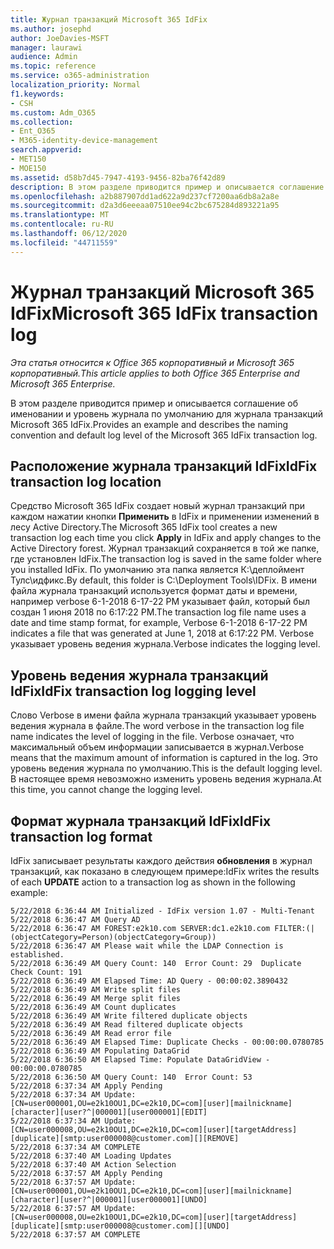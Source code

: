 ```yaml
---
title: Журнал транзакций Microsoft 365 IdFix
ms.author: josephd
author: JoeDavies-MSFT
manager: laurawi
audience: Admin
ms.topic: reference
ms.service: o365-administration
localization_priority: Normal
f1.keywords:
- CSH
ms.custom: Adm_O365
ms.collection:
- Ent_O365
- M365-identity-device-management
search.appverid:
- MET150
- MOE150
ms.assetid: d58b7d45-7947-4193-9456-82ba76f42d89
description: В этом разделе приводится пример и описывается соглашение об именовании и уровень журнала по умолчанию для журнала транзакций Microsoft 365 IdFix.
ms.openlocfilehash: a2b887907dd1ad622a9d237cf7200aa6db8a2a8e
ms.sourcegitcommit: d2a3d6eeeaa07510ee94c2bc675284d893221a95
ms.translationtype: MT
ms.contentlocale: ru-RU
ms.lasthandoff: 06/12/2020
ms.locfileid: "44711559"
---
```

# <a name="microsoft-365-idfix-transaction-log"></a><span data-ttu-id="12811-103">Журнал транзакций Microsoft 365 IdFix</span><span class="sxs-lookup"><span data-stu-id="12811-103">Microsoft 365 IdFix transaction log</span></span>

<span data-ttu-id="12811-104">*Эта статья относится к Office 365 корпоративный и Microsoft 365 корпоративный.*</span><span class="sxs-lookup"><span data-stu-id="12811-104">*This article applies to both Office 365 Enterprise and Microsoft 365 Enterprise.*</span></span>

<span data-ttu-id="12811-105">В этом разделе приводится пример и описывается соглашение об именовании и уровень журнала по умолчанию для журнала транзакций Microsoft 365 IdFix.</span><span class="sxs-lookup"><span data-stu-id="12811-105">Provides an example and describes the naming convention and default log level of the Microsoft 365 IdFix transaction log.</span></span>
  
## <a name="idfix-transaction-log-location"></a><span data-ttu-id="12811-106">Расположение журнала транзакций IdFix</span><span class="sxs-lookup"><span data-stu-id="12811-106">IdFix transaction log location</span></span>

<span data-ttu-id="12811-107">Средство Microsoft 365 IdFix создает новый журнал транзакций при каждом нажатии кнопки **Применить** в IdFix и применении изменений в лесу Active Directory.</span><span class="sxs-lookup"><span data-stu-id="12811-107">The Microsoft 365 IdFix tool creates a new transaction log each time you click **Apply** in IdFix and apply changes to the Active Directory forest.</span></span> <span data-ttu-id="12811-108">Журнал транзакций сохраняется в той же папке, где установлен IdFix.</span><span class="sxs-lookup"><span data-stu-id="12811-108">The transaction log is saved in the same folder where you installed IdFix.</span></span> <span data-ttu-id="12811-109">По умолчанию эта папка является К:\деплоймент Тулс\идфикс.</span><span class="sxs-lookup"><span data-stu-id="12811-109">By default, this folder is C:\Deployment Tools\IDFix.</span></span> <span data-ttu-id="12811-110">В имени файла журнала транзакций используется формат даты и времени, например verbose 6-1-2018 6-17-22 PM указывает файл, который был создан 1 июня 2018 по 6:17:22 PM.</span><span class="sxs-lookup"><span data-stu-id="12811-110">The transaction log file name uses a date and time stamp format, for example, Verbose 6-1-2018 6-17-22 PM indicates a file that was generated at June 1, 2018 at 6:17:22 PM.</span></span> <span data-ttu-id="12811-111">Verbose указывает уровень ведения журнала.</span><span class="sxs-lookup"><span data-stu-id="12811-111">Verbose indicates the logging level.</span></span> 
  
## <a name="idfix-transaction-log-logging-level"></a><span data-ttu-id="12811-112">Уровень ведения журнала транзакций IdFix</span><span class="sxs-lookup"><span data-stu-id="12811-112">IdFix transaction log logging level</span></span>

<span data-ttu-id="12811-113">Слово Verbose в имени файла журнала транзакций указывает уровень ведения журнала в файле.</span><span class="sxs-lookup"><span data-stu-id="12811-113">The word verbose in the transaction log file name indicates the level of logging in the file.</span></span> <span data-ttu-id="12811-114">Verbose означает, что максимальный объем информации записывается в журнал.</span><span class="sxs-lookup"><span data-stu-id="12811-114">Verbose means that the maximum amount of information is captured in the log.</span></span> <span data-ttu-id="12811-115">Это уровень ведения журнала по умолчанию.</span><span class="sxs-lookup"><span data-stu-id="12811-115">This is the default logging level.</span></span> <span data-ttu-id="12811-116">В настоящее время невозможно изменить уровень ведения журнала.</span><span class="sxs-lookup"><span data-stu-id="12811-116">At this time, you cannot change the logging level.</span></span>
  
## <a name="idfix-transaction-log-format"></a><span data-ttu-id="12811-117">Формат журнала транзакций IdFix</span><span class="sxs-lookup"><span data-stu-id="12811-117">IdFix transaction log format</span></span>

<span data-ttu-id="12811-118">IdFix записывает результаты каждого действия **обновления** в журнал транзакций, как показано в следующем примере:</span><span class="sxs-lookup"><span data-stu-id="12811-118">IdFix writes the results of each **UPDATE** action to a transaction log as shown in the following example:</span></span>
  
```
5/22/2018 6:36:44 AM Initialized - IdFix version 1.07 - Multi-Tenant
5/22/2018 6:36:47 AM Query AD
5/22/2018 6:36:47 AM FOREST:e2k10.com SERVER:dc1.e2k10.com FILTER:(|(objectCategory=Person)(objectCategory=Group))
5/22/2018 6:36:47 AM Please wait while the LDAP Connection is established.
5/22/2018 6:36:49 AM Query Count: 140  Error Count: 29  Duplicate Check Count: 191
5/22/2018 6:36:49 AM Elapsed Time: AD Query - 00:00:02.3890432
5/22/2018 6:36:49 AM Write split files
5/22/2018 6:36:49 AM Merge split files
5/22/2018 6:36:49 AM Count duplicates
5/22/2018 6:36:49 AM Write filtered duplicate objects
5/22/2018 6:36:49 AM Read filtered duplicate objects
5/22/2018 6:36:49 AM Read error file
5/22/2018 6:36:49 AM Elapsed Time: Duplicate Checks - 00:00:00.0780785
5/22/2018 6:36:49 AM Populating DataGrid
5/22/2018 6:36:50 AM Elapsed Time: Populate DataGridView - 00:00:00.0780785
5/22/2018 6:36:50 AM Query Count: 140  Error Count: 53
5/22/2018 6:37:34 AM Apply Pending
5/22/2018 6:37:34 AM Update: [CN=user000001,OU=e2k10OU1,DC=e2k10,DC=com][user][mailnickname][character][user?^|000001][user000001][EDIT]
5/22/2018 6:37:34 AM Update: [CN=user000008,OU=e2k10OU1,DC=e2k10,DC=com][user][targetAddress][duplicate][smtp:user000008@customer.com][][REMOVE]
5/22/2018 6:37:34 AM COMPLETE
5/22/2018 6:37:40 AM Loading Updates
5/22/2018 6:37:40 AM Action Selection
5/22/2018 6:37:57 AM Apply Pending
5/22/2018 6:37:57 AM Update: [CN=user000001,OU=e2k10OU1,DC=e2k10,DC=com][user][mailnickname][character][user?^|000001][user000001][UNDO]
5/22/2018 6:37:57 AM Update: [CN=user000008,OU=e2k10OU1,DC=e2k10,DC=com][user][targetAddress][duplicate][smtp:user000008@customer.com][][UNDO]
5/22/2018 6:37:57 AM COMPLETE
```